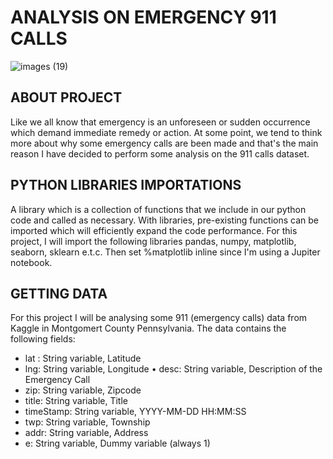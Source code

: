# ANALYSIS ON EMERGENCY 911 CALLS
![images (19)](https://user-images.githubusercontent.com/109528502/198368160-304b3a36-3d1e-4ddf-a971-6504174eb4cf.jpeg)

## ABOUT PROJECT
Like we all know that emergency is an unforeseen or sudden occurrence which demand immediate remedy or action. At some point, we tend to think more about why some emergency calls are been made and that's the main reason I have decided to perform some analysis on the 911 calls dataset.

## PYTHON LIBRARIES IMPORTATIONS
A library which is a collection of functions that we include in our python code and called as necessary. With libraries, pre-existing functions can be imported which will efficiently expand the code performance. For this project, I will import the following libraries pandas, numpy, matplotlib, seaborn, sklearn e.t.c. Then set %matplotlib inline since I'm using a Jupiter notebook.

## GETTING DATA 
For this project I will be analysing some 911 (emergency calls) data from Kaggle in Montgomert County Pennsylvania. The data contains the following fields:
* lat : String variable, Latitude  
* lng: String variable, Longitude • desc: String variable, Description of the Emergency Call
* zip: String variable, Zipcode
* title: String variable, Title
* timeStamp: String variable, YYYY-MM-DD HH:MM:SS   
* twp: String variable, Township
* addr: String variable, Address  
* e: String variable, Dummy variable (always 1)

